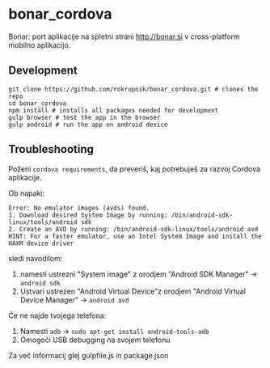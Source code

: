 # bonar_cordova
Bonar: port aplikacije na spletni strani http://bonar.si v cross-platform mobilno aplikacijo.

## Development

    git clone https://github.com/rokrupnik/bonar_cordova.git # clones the repo
    cd bonar_cordova
    npm install # installs all packages needed for development
    gulp browser # test the app in the browser
    gulp android # run the app on android device

## Troubleshooting
Poženi `cordova requirements`, da preveriš, kaj potrebuješ za razvoj Cordova aplikacije.

Ob napaki:

    Error: No emulator images (avds) found.
    1. Download desired System Image by running: /bin/android-sdk-linux/tools/android sdk
    2. Create an AVD by running: /bin/android-sdk-linux/tools/android avd
    HINT: For a faster emulator, use an Intel System Image and install the HAXM device driver

sledi navodilom:  
1. namesti ustrezni "System image" z orodjem "Android SDK Manager" -> `android sdk`  
2. Ustvari ustrezen "Android Virtual Device"z orodjem "Android Virtual Device Manager" -> `android avd`

Če ne najde tvojega telefona:  
1. Namesti `adb` -> `sudo apt-get install android-tools-adb`  
2. Omogoči USB debugging na svojem telefonu

Za več informacij glej gulpfile.js in package.json